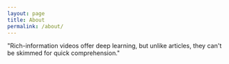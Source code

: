 ```yaml
---
layout: page
title: About
permalink: /about/
---
```


"Rich-information videos offer deep learning, but unlike articles, they can't be skimmed for quick comprehension."
